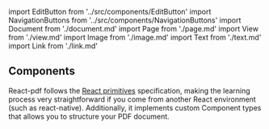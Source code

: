 import EditButton from '../src/components/EditButton'
import NavigationButtons from '../src/components/NavigationButtons'
import Document from './document.md'
import Page from './page.md'
import View from './view.md'
import Image from './image.md'
import Text from './text.md'
import Link from './link.md'

<EditButton to="https://github.com/react-pdf/site/blob/master/docs/components.md" />

## Components
React-pdf follows the [React primitives](https://github.com/lelandrichardson/react-primitives) specification, making the learning process very straightforward if you come from another React environment (such as react-native). Additionally, it implements custom Component types that allows you to structure your PDF document.

<Document components={components} />
<Page components={components} />
<View components={components} />
<Image components={components} />
<Text components={components} />
<Link components={components} />

<NavigationButtons
  backSrc="/rendering-process"
  backText="Rendering process"
  nextSrc="/styling"
  nextText="Styling"
/>
